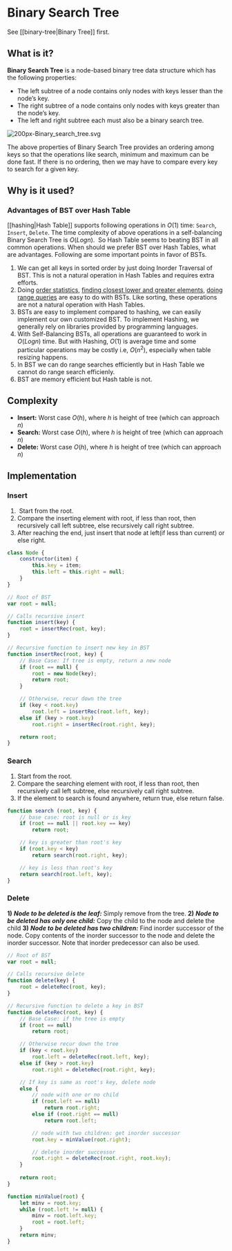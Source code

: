 # Binary Search Tree
See [[binary-tree|Binary Tree]] first.

## What is it?
**Binary Search Tree** is a node-based binary tree data structure which has the following properties:

- The left subtree of a node contains only nodes with keys lesser than the node’s key.
- The right subtree of a node contains only nodes with keys greater than the node’s key.
- The left and right subtree each must also be a binary search tree.

![200px-Binary_search_tree.svg](https://media.geeksforgeeks.org/wp-content/uploads/BSTSearch.png "Click to enlarge")

The above properties of Binary Search Tree provides an ordering among keys so that the operations like search, minimum and maximum can be done fast. If there is no ordering, then we may have to compare every key to search for a given key.

## Why is it used?
### Advantages of BST over Hash Table
[[hashing|Hash Table]] supports following operations in $O(1)$ time: `Search`, `Insert`, `Delete`. The time complexity of above operations in a self-balancing Binary Search Tree is $O(Logn)$.  So Hash Table seems to beating BST in all common operations. When should we prefer BST over Hash Tables, what are advantages. Following are some important points in favor of BSTs.

1. We can get all keys in sorted order by just doing Inorder Traversal of BST. This is not a natural operation in Hash Tables and requires extra efforts.
2. Doing [order statistics](https://www.geeksforgeeks.org/find-k-th-smallest-element-in-bst-order-statistics-in-bst/), [finding closest lower and greater elements](https://www.geeksforgeeks.org/floor-and-ceil-from-a-bst/), [doing range queries](https://www.geeksforgeeks.org/print-bst-keys-in-the-given-range/) are easy to do with BSTs. Like sorting, these operations are not a natural operation with Hash Tables.
3. BSTs are easy to implement compared to hashing, we can easily implement our own customized BST. To implement Hashing, we generally rely on libraries provided by programming languages.
4. With Self-Balancing BSTs, all operations are guaranteed to work in $O(Logn)$ time. But with Hashing, $O(1)$ is average time and some particular operations may be costly i.e, $O(n^2)$, especially when table resizing happens.
5. In BST we can do range searches efficiently but in Hash Table we cannot do range search efficienly.
6. BST are memory efficient but Hash table is not.

## Complexity
- **Insert:** Worst case $O(h)$, where $h$ is height of tree (which can approach $n$)
- **Search:** Worst case $O(h)$, where $h$ is height of tree (which can approach $n$)
- **Delete:** Worst case $O(h)$, where $h$ is height of tree (which can approach $n$)

## Implementation
### Insert
1.   Start from the root. 
2.  Compare the inserting element with root, if less than root, then recursively call left subtree, else recursively call right subtree. 
3.  After reaching the end, just insert that node at left(if less than current) or else right.

```javascript
class Node {
	constructor(item) {
		this.key = item;
		this.left = this.right = null;
	}
}

// Root of BST
var root = null;

// Calls recursive insert
function insert(key) {
	root = insertRec(root, key);
}

// Recursive function to insert new key in BST
function insertRec(root, key) {
	// Base Case: If tree is empty, return a new node
	if (root == null) {
		root = new Node(key);
		return root;
	} 

	// Otherwise, recur down the tree
	if (key < root.key)
		root.left = insertRec(root.left, key);
	else if (key > root.key)
		root.right = insertRec(root.right, key);

	return root;
}
```

### Search
1.  Start from the root. 
2.  Compare the searching element with root, if less than root, then recursively call left subtree, else recursively call right subtree. 
3.  If the element to search is found anywhere, return true, else return false.

```javascript
function search (root, key) {
	// base case: root is null or is key
	if (root == null || root.key == key)
		return root;

	// key is greater than root's key
	if (root.key < key)
		return search(root.right, key);

	// key is less than root's key
	return search(root.left, key);
}
```

### Delete
**1)** _**Node to be deleted is the**_ _**leaf:**_ Simply remove from the tree.
**2)** _**Node to be deleted has only one child:**_ Copy the child to the node and delete the child
**3)** _**Node to be deleted has two children:**_ Find inorder successor of the node. Copy contents of the inorder successor to the node and delete the inorder successor. Note that inorder predecessor can also be used.

```javascript
// Root of BST
var root = null;

// Calls recursive delete
function delete(key) {
	root = deleteRec(root, key);
}

// Recursive function to delete a key in BST
function deleteRec(root, key) {
	// Base Case: if the tree is empty
	if (root == null)
		return root;

	// Otherwise recur down the tree
	if (key < root.key)
		root.left = deleteRec(root.left, key);
	else if (key > root.key)
		root.right = deleteRec(root.right, key);

	// If key is same as root's key, delete node
	else {
		// node with one or no child
		if (root.left == null)
			return root.right;
		else if (root.right == null)
			return root.left;

		// node with two children: get inorder successor
		root.key = minValue(root.right);

		// delete inorder successor
		root.right = deleteRec(root.right, root.key);
	}
	
	return root;
}

function minValue(root) {
	let minv = root.key;
	while (root.left != null) {
		minv = root.left.key;
		root = root.left;
	}
	return minv;
}
```
